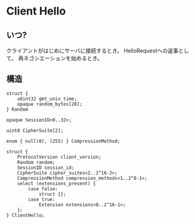 Client Hello
============

いつ?
-----

クライアントがはじめにサーバに接続するとき。
HelloRequestへの返事として。
再ネゴシエーションを始めるとき。

構造
----

	struct {
		u8int32 gmt_unix_time;
		opaque random_bytes[28];
	} Random

	opaque SessionID<0..32>;

	uint8 CipherSuite[2];

	enum { null(0), (255) } CompressionMethod;

	struct {
		ProtocolVersion client_version;
		Random random;
		SessionID session_id;
		CipherSuite cipher_suites<2..2^16-2>;
		CompressionMethod compression_methods<1..2^8-1>;
		select (extensions_present) {
			case false:
				struct {};
			case true:
				Extension extensions<0..2^16-1>;
		};
	} ClientHello;
